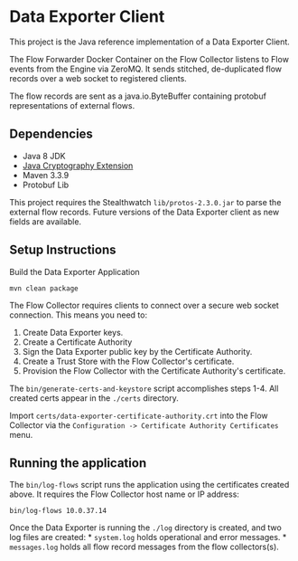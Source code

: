 Data Exporter Client
====================

This project is the Java reference implementation of a Data Exporter Client.

The Flow Forwarder Docker Container on the Flow Collector listens to Flow
events from the Engine via ZeroMQ. It sends stitched, de-duplicated flow records 
over a web socket to registered clients.

The flow records are sent as a java.io.ByteBuffer containing protobuf representations
of external flows.

Dependencies
------------

* Java 8 JDK
* [Java Cryptography Extension](http://www.oracle.com/technetwork/java/javase/downloads/jce8-download-2133166.html)
* Maven 3.3.9
* Protobuf Lib

This project requires the Stealthwatch `lib/protos-2.3.0.jar` to parse the external
flow records.  Future versions of the Data Exporter client as new fields are available.

Setup Instructions
------------------

Build the Data Exporter Application

    mvn clean package

The Flow Collector requires clients to connect over a secure web socket connection.
This means you need to:
 
1. Create Data Exporter keys.
2. Create a Certificate Authority
3. Sign the Data Exporter public key by the Certificate Authority.
4. Create a Trust Store with the Flow Collector's certificate.
5. Provision the Flow Collector with the Certificate Authority's certificate.

The `bin/generate-certs-and-keystore` script accomplishes steps 1-4.  All created certs
appear in the `./certs` directory.

    
Import `certs/data-exporter-certificate-authority.crt` into the Flow Collector via the 
`Configuration -> Certificate Authority Certificates` menu.

Running the application
-----------------------

The `bin/log-flows` script runs the application using the certificates created above.
It requires the Flow Collector host name or IP address:

    bin/log-flows 10.0.37.14

Once the Data Exporter is running the `./log` directory is created, and two log files are created:
    * `system.log` holds operational and error messages.
    * `messages.log` holds all flow record messages from the flow collectors(s).
